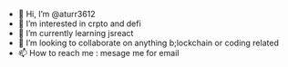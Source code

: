 - 👋 Hi, I’m @aturr3612
- 👀 I’m interested in crpto and defi
- 🌱 I’m currently learning jsreact
- 💞️ I’m looking to collaborate on anything b;lockchain or coding related
- 📫 How to reach me : mesage me for email

<!---
aturr3612/aturr3612 is a ✨ special ✨ repository because its `README.md` (this file) appears on your GitHub profile.
You can click the Preview link to take a look at your changes.
--->
